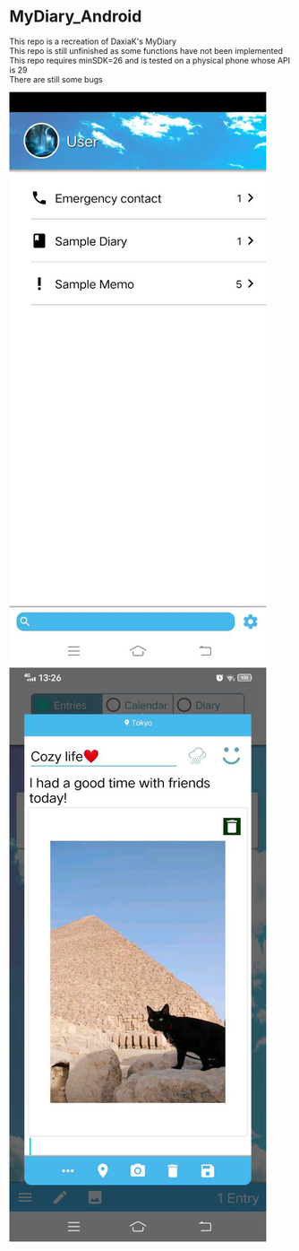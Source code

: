 # MyDiary_Android
This repo is a recreation of DaxiaK's MyDiary  
This repo is still unfinished as some functions have not been implemented  
This repo requires minSDK=26 and is tested on a physical phone whose API is 29  
There are still some bugs  

![Example Photo 1](screenshot/Screenshot_main.jpg)  
![Example Photo 2](screenshot/Screenshot_diary.jpg) 

